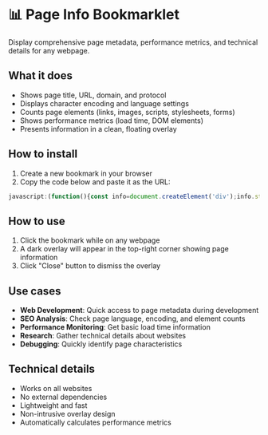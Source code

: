 # 📊 Page Info Bookmarklet

Display comprehensive page metadata, performance metrics, and technical details for any webpage.

## What it does

- Shows page title, URL, domain, and protocol
- Displays character encoding and language settings  
- Counts page elements (links, images, scripts, stylesheets, forms)
- Shows performance metrics (load time, DOM elements)
- Presents information in a clean, floating overlay

## How to install

1. Create a new bookmark in your browser
2. Copy the code below and paste it as the URL:

```javascript
javascript:(function(){const info=document.createElement('div');info.style.cssText='position:fixed;top:10px;right:10px;background:#000;color:#fff;padding:15px;border-radius:8px;font-family:monospace;font-size:12px;z-index:999999;max-width:350px;box-shadow:0 4px 20px rgba(0,0,0,0.5);line-height:1.4';const loadTime=performance.timing?(performance.timing.loadEventEnd-performance.timing.navigationStart):performance.now();info.innerHTML=`<div style="border-bottom:1px solid #333;margin-bottom:10px;padding-bottom:10px"><strong>📊 Page Information</strong></div><div><strong>Title:</strong> ${document.title}</div><div><strong>URL:</strong> ${location.href}</div><div><strong>Domain:</strong> ${location.hostname}</div><div><strong>Protocol:</strong> ${location.protocol}</div><div><strong>Charset:</strong> ${document.characterSet}</div><div><strong>Lang:</strong> ${document.documentElement.lang||'Not set'}</div><div style="margin-top:10px"><strong>Elements:</strong><br>• Links: ${document.links.length}<br>• Images: ${document.images.length}<br>• Scripts: ${document.scripts.length}<br>• Stylesheets: ${document.styleSheets.length}<br>• Forms: ${document.forms.length}</div><div style="margin-top:10px"><strong>Performance:</strong><br>• Load Time: ${Math.round(loadTime)}ms<br>• DOM Elements: ${document.querySelectorAll('*').length}</div><button onclick="this.parentElement.remove()" style="background:#fff;color:#000;border:none;padding:8px 12px;border-radius:3px;cursor:pointer;margin-top:15px;width:100%">Close</button>`;document.body.appendChild(info);})()
```

## How to use

1. Click the bookmark while on any webpage
2. A dark overlay will appear in the top-right corner showing page information
3. Click "Close" button to dismiss the overlay

## Use cases

- **Web Development**: Quick access to page metadata during development
- **SEO Analysis**: Check page language, encoding, and element counts
- **Performance Monitoring**: Get basic load time information
- **Research**: Gather technical details about websites
- **Debugging**: Quickly identify page characteristics

## Technical details

- Works on all websites
- No external dependencies
- Lightweight and fast
- Non-intrusive overlay design
- Automatically calculates performance metrics